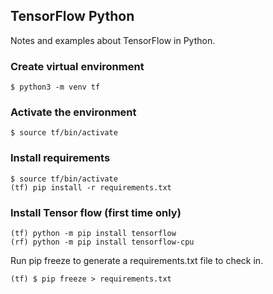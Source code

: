 ## TensorFlow Python
Notes and examples about TensorFlow in Python.

### Create virtual environment
```console
$ python3 -m venv tf 
```

### Activate the environment
```console
$ source tf/bin/activate
```

### Install requirements
```console
$ source tf/bin/activate
(tf) pip install -r requirements.txt
```

### Install Tensor flow (first time only)
```console
(tf) python -m pip install tensorflow
(rf) python -m pip install tensorflow-cpu
```
Run pip freeze to generate a requirements.txt file to check in.
```console
(tf) $ pip freeze > requirements.txt
```
